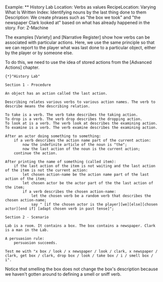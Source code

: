 Example: ** History Lab
Location: Verbs as values
RecipeLocation: Varying What Is Written
Index: Identifying nouns by the last thing done to them
Description: We create phrases such as "the box we took" and "the newspaper Clark looked at" based on what has already happened in the story.
For: Z-Machine

  
The examples [Variety] and [Narrative Register] show how verbs can be associated with particular actions. Here, we use the same principle so that we can report to the player what was last done to a particular object, either by the player or by someone else.

  
To do this, we need to use the idea of stored actions from the [Advanced Actions] chapter.

  

``` inform7
{*}"History Lab"

Section 1 - Procedure

An object has an action called the last action.

Describing relates various verbs to various action names. The verb to describe means the describing relation.

To take is a verb. The verb take describes the taking action.
To drop is a verb. The verb drop describes the dropping action.
To look at is a verb. The verb look at describes the examining action.
To examine is a verb. The verb examine describes the examining action.

After an actor doing something to something:
	if a verb describes the action name part of the current action:
		now the indefinite article of the noun is "the";
		now the last action of the noun is the current action;
	continue the action.

After printing the name of something (called item):
	if the last action of the item is not waiting and the last action of the item is not the current action:
		let chosen action-name be the action name part of the last action of the item;
		let chosen actor be the actor part of the the last action of the item;
		if a verb describes the chosen action-name:
			let the chosen verb be a random verb that describes the chosen action-name;
			say " [if the chosen actor is the player][we][else][chosen actor][end if] [adapt chosen verb in past tense]";

Section 2 - Scenario

Lab is a room. It contains a box. The box contains a newspaper. Clark is a man in the Lab.

A persuasion rule:
	persuasion succeeds.

Test me with "x box / look / x newspaper / look / clark, x newspaper / clark, get box / clark, drop box / look / take box / i / smell box / i".
```

  
Notice that smelling the box does not change the box's description because we haven't gotten around to defining a smell or sniff verb.

